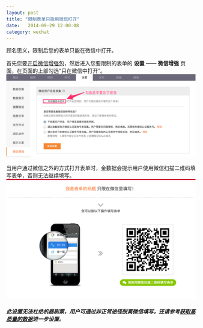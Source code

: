 ```yaml
---
layout: post
title: "限制表单只能用微信打开"
date:   2014-09-29 12:00:08
category: wechat
---
```


顾名思义，限制后您的表单只能在微信中打开。

首先您要[开启微信增强包](enable-wechat-pack.html)，然后进入您要限制的表单的 **设置** —— **微信增强** 页面，在页面的上部勾选“只在微信中打开”。
	![](/images/wechat-only-1.png)

当用户通过微信之外的方式打开表单时，金数据会提示用户使用微信扫描二维码填写表单，否则无法继续填写。
	![](/images/wechat-only-2.png)

##### 此设置无法杜绝机器刷票，用户可通过非正常途径脱离微信填写，还请参考[获取高质量的数据](data-quality.html)进一步设置。
